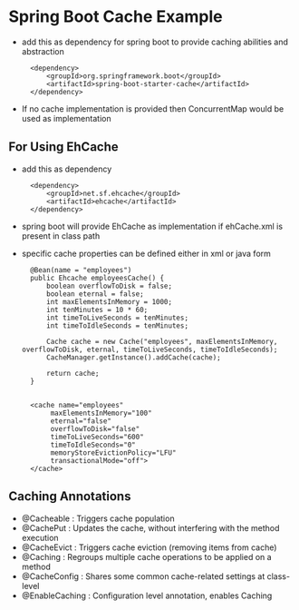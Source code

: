 # Spring Boot Cache Example

- add this as dependency for spring boot to provide caching abilities and abstraction

		<dependency>
			<groupId>org.springframework.boot</groupId>
			<artifactId>spring-boot-starter-cache</artifactId>
		</dependency>


- If no cache implementation is provided then ConcurrentMap would be used as implementation


## For Using EhCache

- add this as dependency

		<dependency>
			<groupId>net.sf.ehcache</groupId>
			<artifactId>ehcache</artifactId>
		</dependency>
		
- spring boot will provide EhCache as implementation if ehCache.xml is present in class path

- specific cache properties can be defined either in xml or java form

        @Bean(name = "employees")
        public Ehcache employeesCache() {
            boolean overflowToDisk = false;
            boolean eternal = false;
            int maxElementsInMemory = 1000;
            int tenMinutes = 10 * 60;
            int timeToLiveSeconds = tenMinutes;
            int timeToIdleSeconds = tenMinutes;
    
            Cache cache = new Cache("employees", maxElementsInMemory, overflowToDisk, eternal, timeToLiveSeconds, timeToIdleSeconds);
            CacheManager.getInstance().addCache(cache);
    
            return cache;
        }
        
        
        <cache name="employees"
             maxElementsInMemory="100"
             eternal="false"
             overflowToDisk="false"
             timeToLiveSeconds="600"
             timeToIdleSeconds="0"
             memoryStoreEvictionPolicy="LFU"
             transactionalMode="off">
        </cache>
        		
        		
## Caching Annotations

- @Cacheable : Triggers cache population
- @CachePut : Updates the cache, without interfering with the method execution
- @CacheEvict : Triggers cache eviction (removing items from cache)
- @Caching : Regroups multiple cache operations to be applied on a method
- @CacheConfig : Shares some common cache-related settings at class-level
- @EnableCaching : Configuration level annotation, enables Caching

